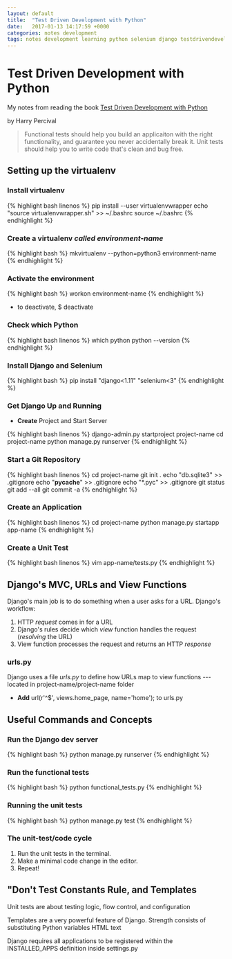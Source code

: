 ```yaml
---
layout: default
title:  "Test Driven Development with Python"
date:   2017-01-13 14:17:59 +0000
categories: notes development
tags: notes development learning python selenium django testdrivendevelopment
---
```

# Test Driven Development with Python

My notes from reading the book [Test Driven Development with Python](http://www.obeythetestinggoat.com/pages/book.html)

by Harry Percival


> Functional tests should help you build an applicaiton with the right functionality, and guarantee you never
> accidentally break it.  Unit tests should help you to write code that's clean and bug free.

## Setting up the virtualenv

### **Install** virtualenv

{% highlight bash linenos %}
pip install --user virtualenvwrapper
echo "source virtualenvwrapper.sh" >> ~/.bashrc
source ~/.bashrc
{% endhighlight %}

### **Create** a virtualenv *called environment-name*

{% highlight bash %}
mkvirtualenv --python=python3 environment-name
{% endhighlight %}

### **Activate** the environment

{% highlight bash %}
workon environment-name
{% endhighlight %}
  - to deactivate, $ deactivate

### **Check** which Python

{% highlight bash linenos %}
which python
python --version
{% endhighlight %}

### **Install** Django and Selenium

{% highlight bash %}
pip install "django<1.11" "selenium<3"
{% endhighlight %}

### Get Django Up and Running

- **Create** Project and Start Server

{% highlight bash linenos %}
django-admin.py startproject project-name
cd project-name
python manage.py runserver
{% endhighlight %}

### **Start** a Git Repository

{% highlight bash linenos %}
cd project-name
git init .
echo "db.sqlite3" >> .gitignore
echo "__pycache__" >> .gitignore
echo "\*.pyc" >> .gitignore
git status
git add --all
git commit -a
{% endhighlight %}

### **Create** an Application
{% highlight bash linenos %}
cd project-name
python manage.py startapp app-name
{% endhighlight %}

### **Create** a Unit Test
{% highlight bash linenos %}
vim app-name/tests.py
{% endhighlight %}

## Django's MVC, URLs and View Functions

Django's main job is to do something when a user asks for a URL.  Django's workflow:

1. HTTP *request* comes in for a URL
2. Django's rules decide which *view* function handles the request (*resolving* the URL)
3. View function processes the request and returns an HTTP *response*

### urls.py

Django uses a file *urls.py* to define how URLs map to view functions --- located in project-name/project-name folder

- **Add** url(r'^$', views.home_page, name='home'); to urls.py

## Useful Commands and Concepts

### Run the Django dev server
{% highlight bash %}
python manage.py runserver
{% endhighlight %}

### Run the functional tests
{% highlight bash %}
python functional_tests.py
{% endhighlight %}

### Running the unit tests
{% highlight bash %}
python manage.py test
{% endhighlight %}

### The unit-test/code cycle

1. Run the unit tests in the terminal.
2. Make a minimal code change in the editor.
3. Repeat!

## "Don't Test Constants Rule, and Templates

Unit tests are about testing logic, flow control, and configuration

Templates are a very powerful feature of Django.  Strength consists of substituting Python variables
HTML text

Django requires all applications to be registered within the INSTALLED_APPS definition inside settings.py



